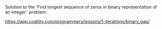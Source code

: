 
Solution to the 'Find longest sequence of zeros in binary representation of an integer.' problem.

https://app.codility.com/programmers/lessons/1-iterations/binary_gap/

